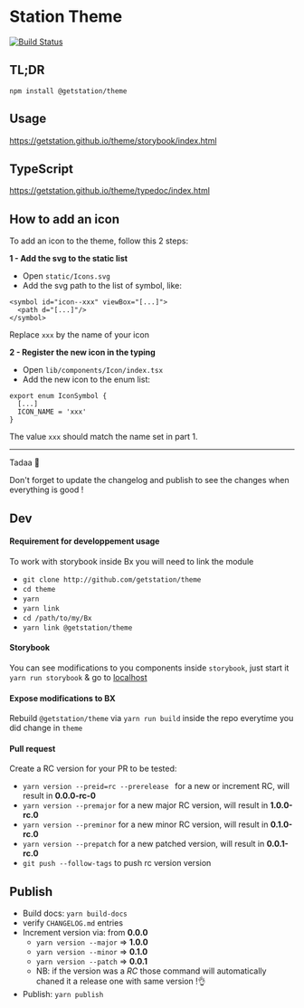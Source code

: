# Station Theme
[![Build Status](https://travis-ci.com/getstation/theme.svg?branch=master)](https://travis-ci.com/getstation/theme)

## TL;DR

```
npm install @getstation/theme
```

## Usage
https://getstation.github.io/theme/storybook/index.html

## TypeScript
https://getstation.github.io/theme/typedoc/index.html

## How to add an icon
To add an icon to the theme, follow this 2 steps:

**1 - Add the svg to the static list**
- Open `static/Icons.svg`
- Add the svg path to the list of symbol, like:
```
<symbol id="icon--xxx" viewBox="[...]">
  <path d="[...]"/>
</symbol>
```
Replace `xxx` by the name of your icon

**2 - Register the new icon in the typing**
- Open `lib/components/Icon/index.tsx`
- Add the new icon to the enum list:
```
export enum IconSymbol {
  [...]
  ICON_NAME = 'xxx'
}
```
The value `xxx` should match the name set in part 1.

---
Tadaa 🎉

Don't forget to update the changelog and publish to see the changes when everything is good !

## Dev

#### Requirement for developpement usage

To work with storybook inside Bx you will need to link the module 

- `git clone http://github.com/getstation/theme`
- `cd theme`
- `yarn`
- `yarn link`
- `cd /path/to/my/Bx`
- `yarn link @getstation/theme`

#### Storybook

You can see modifications to you components inside `storybook`, just start it `yarn run storybook` & go to [localhost](http://localhost:6006)


#### Expose modifications to BX

Rebuild `@getstation/theme` via `yarn run build` inside the repo everytime you did change in `theme` 

#### Pull request

Create a RC version for your PR to be tested:

- `yarn version --preid=rc --prerelease ` for a new or increment RC, will result in **0.0.0-rc-0**
- `yarn version --premajor` for a new major RC version, will result in **1.0.0-rc.0**
- `yarn version --preminor` for a new minor RC version, will result in **0.1.0-rc.0**
- `yarn version --prepatch` for a new patched version, will result in **0.0.1-rc.0** 
- `git push --follow-tags` to push rc version version

## Publish
- Build docs: `yarn build-docs`
- verify `CHANGELOG.md` entries
- Increment version via: from **0.0.0**
  - `yarn version --major` => **1.0.0**
  - `yarn version --minor` => **0.1.0**
  - `yarn version --patch` => **0.0.1**
  - NB: if the version was a *RC* those command will automatically chaned it a release one with same version !👌
- Publish: `yarn publish`